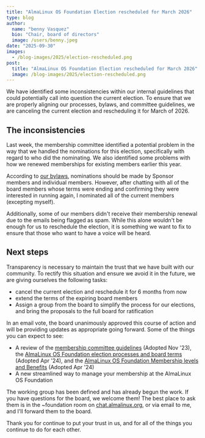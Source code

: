 ```yaml
---
title: "AlmaLinux OS Foundation Election rescheduled for March 2026"
type: blog
author:
  name: "benny Vasquez"
  bio: "Chair, board of directors"
  image: /users/benny.jpeg
date: "2025-09-30"
images:
  - /blog-images/2025/election-rescheduled.png
post:
  title: "AlmaLinux OS Foundation Election rescheduled for March 2026"
  image: /blog-images/2025/election-rescheduled.png
---
```


We have identified some inconsistencies within our internal guidelines that could potentially call into question the current election. To ensure that we are properly aligning our processes, bylaws, and committee guidelines, we are canceling the current election and rescheduling it for March of 2026.

## The inconsistencies

Last week, the membership committee identified a potential problem in the way that we handled the nominations for this election, specifically with regard to who did the nominating. We also identified some problems with how we renewed memberships for existing members earlier this year.

According to [our bylaws](/p/foundation-bylaws/), nominations should be made by Sponsor members and individual members. However, after chatting with all of the board members whose terms were ending and confirming they were interested in running again, I nominated all of the current members (excepting myself).

Additionally, some of our members didn't receive their membership renewal due to the emails being flagged as spam. While this alone wouldn't be enough for us to reschedule the election, it is something we want to fix to ensure that those who want to have a voice will be heard.

## Next steps

Transparency is necessary to maintain the trust that we have built with our community. To rectify this situation and ensure we avoid it in the future, we are giving ourselves the following tasks:

- cancel the current election and reschedule it for 6 months from now
- extend the terms of the expiring board members
- Assign a group from the board to simplify the process for our elections, and bring the proposals to the full board for ratification

In an email vote, the board unanimously approved this course of action and will be providing updates as appropriate going forward. Some of the things you can expect to see:

- A review of the [membership committee guidelines](https://almalinux.org/p/membership-committee/) (Adopted Nov '23), the [AlmaLinux OS Foundation election processes and board terms](https://wiki.almalinux.org/foundation/elections/processesandterms) (Adopted Apr '24), and the [AlmaLinux OS Foundation Membership levels and Benefits](https://wiki.almalinux.org/foundation/memberbenefits) (Adopted Apr '24)
- A new streamlined way to manage your membership at the AlmaLinux OS Foundation

The working group has been defined and has already begun the work. If you have questions for the board, we welcome them! The best place to ask them is in the ~foundation room on [chat.almalinux.org](http://chat.almalinux.org), or via email to me, and I'll forward them to the board.

Thank you for continue to put your trust in us, and for all of the things you continue to do for each other.
